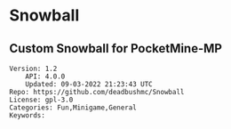 # Snowball
## Custom Snowball for PocketMine-MP
```properties
Version: 1.2
    API: 4.0.0
    Updated: 09-03-2022 21:23:43 UTC
Repo: https://github.com/deadbushmc/Snowball
License: gpl-3.0
Categories: Fun,Minigame,General
Keywords: 
```
